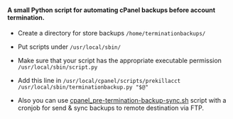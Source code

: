 #### A small Python script for automating cPanel backups before account termination.

 * Create a directory for store backups ```/home/terminationbackups/``` 
 * Put scripts under ```/usr/local/sbin/``` 
 * Make sure that your script has the appropriate executable permission ```/usr/local/sbin/script.py```
 * Add this line in ```/usr/local/cpanel/scripts/prekillacct```
 ```/usr/local/sbin/terminationbackup.py "$@"```

 * Also you can use [cpanel_pre-termination-backup-sync.sh](https://github.com/yigitgokcu/cpanel-pre-termination-backup/blob/main/cpanel_pre-termination-backup-sync.sh) script with a cronjob for send & sync backups to remote destination via FTP.
